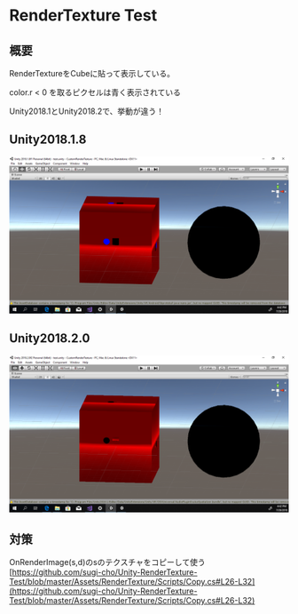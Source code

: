 # RenderTexture Test

## 概要

RenderTextureをCubeに貼って表示している。

color.r < 0 を取るピクセルは青く表示されている

Unity2018.1とUnity2018.2で、挙動が違う！

## Unity2018.1.8

![](img/unity2018.1.8.png)

## Unity2018.2.0

![](img/unity2018.2.0.png)

## 対策

OnRenderImage(s,d)のsのテクスチャをコピーして使う
[https://github.com/sugi-cho/Unity-RenderTexture-Test/blob/master/Assets/RenderTexture/Scripts/Copy.cs#L26-L32](https://github.com/sugi-cho/Unity-RenderTexture-Test/blob/master/Assets/RenderTexture/Scripts/Copy.cs#L26-L32)
